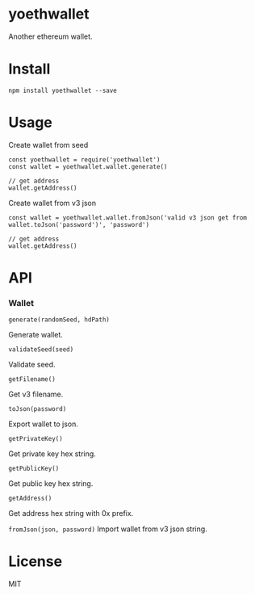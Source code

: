 # yoethwallet

Another ethereum wallet.

# Install

```
npm install yoethwallet --save
```

# Usage

Create wallet from seed

```
const yoethwallet = require('yoethwallet')
const wallet = yoethwallet.wallet.generate()

// get address
wallet.getAddress()
```

Create wallet from v3 json

```
const wallet = yoethwallet.wallet.fromJson('valid v3 json get from wallet.toJson('password')', 'password')

// get address
wallet.getAddress()
```

# API

### Wallet

`generate(randomSeed, hdPath)`

Generate wallet.

`validateSeed(seed)`

Validate seed.

`getFilename()`

Get v3 filename.

`toJson(password)`

Export wallet to json.

`getPrivateKey()`

Get private key hex string.

`getPublicKey()`

Get public key hex string.

`getAddress()`

Get address hex string with 0x prefix.

`fromJson(json, password)`
Import wallet from v3 json string.

# License

MIT
